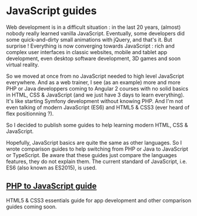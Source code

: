 # JavaScript guides

Web development is in a difficult situation : in the last 20 years, (almost) nobody really learned vanilla JavaScript. Eventually, some developers did some quick-and-dirty small animations with jQuery, and that's it. But surprise ! Everything is now converging towards JavaScript : rich and complex user interfaces in classic websites, mobile and tablet app development, even desktop software development, 3D games and soon virtual reality.

So we moved at once from no JavaScript needed to high level JavaScript everywhere. And as a web trainer, I see (as an example) more and more PHP or Java developpers coming to Angular 2 courses with no solid basics in HTML, CSS & JavaScript (and we just have 3 days to learn everything). It's like starting Symfony development without knowing PHP. And I'm not even talking of modern JavaScript (ES6) and HTML5 & CSS3 (ever heard of flex positionning ?).

So I decided to publish some guides to help learning modern HTML, CSS & JavaScript.

Hopefully, JavaScript basics are quite the same as other languages. So I wrote comparison guides to help switching from PHP or Java to JavaScript or TypeScript. Be aware that these guides just compare the languages features, they do not explain them. The current standard of JavaScript, i.e. ES6 (also known as ES2015), is used.

## [PHP to JavaScript guide](https://cyrilletuzi.github.io/javascript-guides/php-to-javascript.html)

HTML5 & CSS3 essentials guide for app development and other comparison guides coming soon.
